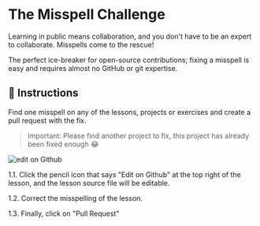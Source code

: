 <!-- hide -->
# The Misspell Challenge
<!-- endhide -->
Learning in public means collaboration, and you don't have to be an expert to collaborate. Misspells come to the rescue!

The perfect ice-breaker for open-source contributions; fixing a misspell is easy and requires almost no GitHub or git expertise.

## 📝 Instructions

Find one misspell on any of the lessons, projects or exercises and create a pull request with the fix.

> Important: Please find another project to fix, this project has already been fixed enough 😂

![edit on Github](github-logo2.png.png)

1.1. Click the pencil icon that says "Edit on Github" at the top right of the lesson, and the lesson source file will be editable. 

1.2. Correct the misspelling of the lesson.

1.3. Finally, click on "Pull Request"
